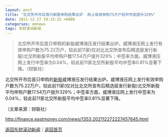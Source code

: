 ```yaml
---
layout: post
title: "北交所开市后首只新股申购结果出炉  网上有效申购75万户较开市前提升329%"
date: 2021-12-27 19:33:15 +0800
categories: emnews
tags: 东财滚动新闻
---
```

> 北交所开市后首只申购的新股威博液压发行结果出炉。威博液压网上发行有效申购户数为75.22万户，较此前11家(仅对比北交所宣布后精选层发行新股)北交所新股平均申购户数17.54万户提升329%；中签率方面，威博液压网上发行中签率为0.04%，较此前11家北交所新股平均中签率0.81%显著下降。（财联社）

<p>北交所开市后首只申购的<span id="Info.3309"><a href="http://data.eastmoney.com/xg/xg/default.html" class="infokey">新股</a></span>威博液压发行结果出炉。威博液压网上发行有效申购户数为75.22万户，较此前11家(仅对比北交所宣布后精选层发行新股)北交所新股平均申购户数17.54万户提升329%；中签率方面，威博液压网上发行中签率为0.04%，较此前11家北交所新股平均中签率0.81%显著下降。</p><p class="em_media">（文章来源：财联社）</p>

<http://finance.eastmoney.com/news/1353,202112272227457645.html>

[返回东财滚动新闻](//finews.withounder.com/emnews/)｜[返回首页](//finews.withounder.com/)